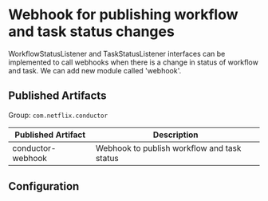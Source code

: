 # Webhook for publishing workflow and task status changes

WorkflowStatusListener and TaskStatusListener interfaces can be implemented to call webhooks when there is a change in status of workflow and task. We can add new module called 'webhook'.


## Published Artifacts

Group: `com.netflix.conductor`

| Published Artifact | Description |
| ----------- | ----------- | 
| conductor-webhook | Webhook to publish workflow and task status  |


## Configuration

